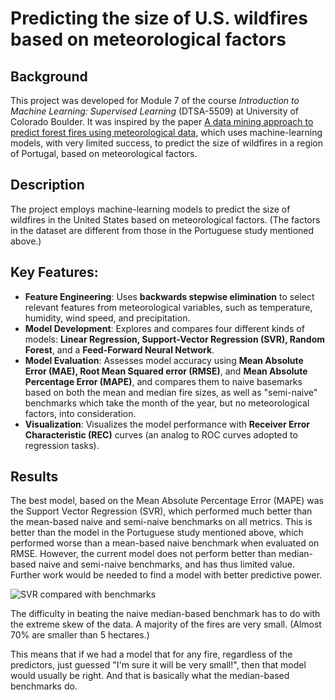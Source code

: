 # Predicting the size of U.S. wildfires based on meteorological factors

## Background
This project was developed for Module 7 of the course *Introduction to Machine Learning: Supervised Learning* (DTSA-5509) at University of Colorado Boulder. It was inspired by the paper [A data mining approach to predict forest fires using meteorological data](https://core.ac.uk/works/9801673/), which uses machine-learning models, with very limited success, to predict the size of wildfires in a region of Portugal, based on meteorological factors.

## Description
The project employs machine-learning models to predict the size of wildfires in the United States based on meteorological factors. (The factors in the dataset are different from those in the Portuguese study mentioned above.)

## Key Features:
* **Feature Engineering**: Uses **backwards stepwise elimination** to select relevant features from meteorological variables, such as temperature, humidity, wind speed, and precipitation.
* **Model Development**: Explores and compares four different kinds of models: **Linear Regression, Support-Vector Regression (SVR), Random Forest**, and a **Feed-Forward Neural Network**.
* **Model Evaluation**: Assesses model accuracy using **Mean Absolute Error (MAE), Root Mean Squared error (RMSE)**, and **Mean Absolute Percentage Error (MAPE)**, and compares them to naive basemarks based on both the mean and median fire sizes, as well as "semi-naive" benchmarks which take the month of the year, but no meteorological factors, into consideration.
* **Visualization**: Visualizes the model performance with **Receiver Error Characteristic (REC)** curves (an analog to ROC curves adopted to regression tasks).

## Results
The best model, based on the Mean Absolute Percentage Error (MAPE) was the Support Vector Regression (SVR), which performed much better than the mean-based naive and semi-naive benchmarks on all metrics. This is better than the model in the Portuguese study mentioned above, which performed worse than a mean-based naive benchmark when evaluated on RMSE. However, the current model does not perform better than median-based naive and semi-naive benchmarks, and has thus limited value. Further work would be needed to find a model with better predictive power.

![SVR compared with benchmarks](https://github.com/user-attachments/assets/1b52a806-b98f-4140-ad8e-1fb5a534f094)

The difficulty in beating the naive median-based benchmark has to do with the extreme skew of the data. A majority of the fires are very small. (Almost 70% are smaller than 5 hectares.)

This means that if we had a model that for any fire, regardless of the predictors, just guessed "I'm sure it will be very small!", then that model would usually be right. And that is basically what the median-based benchmarks do.
